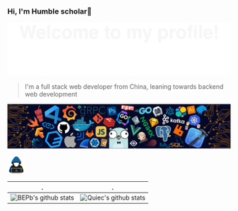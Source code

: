 ### Hi, I'm Humble scholar👋

![](assets/Bottom_up.svg)

>I'm a full stack web developer from China, leaning towards backend web development

<!--   my-header-img -->
![](./src/header_.png)


<!--   my-skils -->
<img src = "https://github.com/0xAbdulKhalid/0xAbdulKhalid/raw/main/assets/mdImages/about_me.gif" width = 40px>

| .                                                                                                                                       | .                                                                                                                         |
|-----------------------------------------------------------------------------------------------------------------------------------------|---------------------------------------------------------------------------------------------------------------------------|
| ![BEPb's github stats](https://github-readme-stats.vercel.app/api?username=xiaonan-37021&show_icons=true&theme=react&title_color=blue&count_private=true) | ![Quiec's github stats](https://github-readme-stats.vercel.app/api/top-langs/?username=xiaonan-37021&theme=react&layout=compact) |



